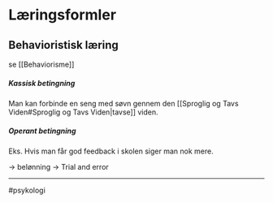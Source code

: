 # Læringsformler

## Behavioristisk læring
se [[Behaviorisme]]

##### Kassisk betingning
Man kan forbinde en seng med søvn gennem den [[Sproglig og Tavs Viden#Sproglig og Tavs Viden|tavse]] viden.

##### Operant betingning
Eks. Hvis man får god feedback i skolen siger man nok mere.

-> belønning
-> Trial and error

---
#psykologi 